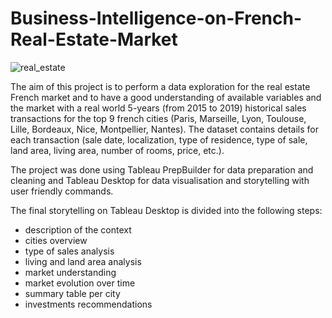 # Business-Intelligence-on-French-Real-Estate-Market

![real_estate](https://www.vmcdn.ca/f/files/shared/spotlight-photos/181017-guelphtodayoct18-01.jpg;w=960)

The aim of this project is to perform a data exploration for the real estate French market and to have a good understanding of available variables and the market with a real world 5-years (from 2015 to 2019)
historical sales transactions for the top 9 french cities (Paris, Marseille, Lyon, Toulouse, Lille, Bordeaux, Nice, Montpellier, Nantes).
The dataset contains details for each transaction (sale date, localization, type of residence, type of sale, land area, living area,
number of rooms, price, etc.).

The project was done using Tableau PrepBuilder for data preparation and cleaning and Tableau Desktop for data visualisation and storytelling with user friendly commands.

The final storytelling on Tableau Desktop is divided into the following steps:
- description of the context
- cities overview
- type of sales analysis
- living and land area analysis
- market understanding
- market evolution over time
- summary table per city
- investments recommendations
